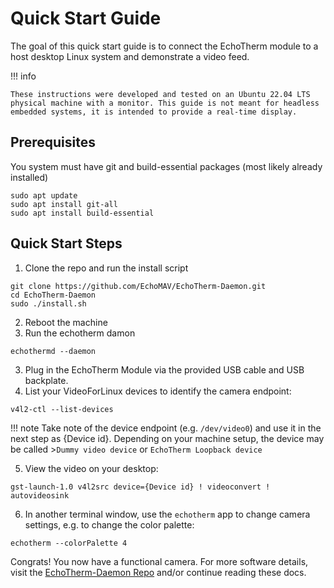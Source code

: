 # Quick Start Guide

The goal of this quick start guide is to connect the EchoTherm module to a host desktop Linux system and demonstrate a video feed.

!!! info
    
    These instructions were developed and tested on an Ubuntu 22.04 LTS physical machine with a monitor. This guide is not meant for headless embedded systems, it is intended to provide a real-time display.

## Prerequisites

You system must have git and build-essential packages (most likely already installed)
```
sudo apt update
sudo apt install git-all
sudo apt install build-essential
```

## Quick Start Steps

1. Clone the repo and run the install script

```
git clone https://github.com/EchoMAV/EchoTherm-Daemon.git
cd EchoTherm-Daemon
sudo ./install.sh
```
2. Reboot the machine  
3. Run the echotherm damon
```
echothermd --daemon
```
3. Plug in the EchoTherm Module via the provided USB cable and USB backplate.
4. List your VideoForLinux devices to identify the camera endpoint:
```
v4l2-ctl --list-devices  
```
!!! note 
    Take note of the device endpoint (e.g. `/dev/video0`) and use it in the next step as {Device id}. Depending on your machine setup, the device may be called >`Dummy video device` or `EchoTherm Loopback device`  

5. View the video on your desktop:
```
gst-launch-1.0 v4l2src device={Device id} ! videoconvert ! autovideosink
```
6. In another terminal window, use the `echotherm` app to change camera settings, e.g. to change the color palette:
```
echotherm --colorPalette 4
```

Congrats! You now have a functional camera. For more software details, visit the [EchoTherm-Daemon Repo](https://github.com/EchoMAV/EchoTherm-Daemon) and/or continue reading these docs.

